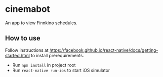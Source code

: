 # cinemabot

An app to view Finnkino schedules.

## How to use

Follow instructions at https://facebook.github.io/react-native/docs/getting-started.html to install prerequirements.

* Run `npm install` in project root
* Run `react-native run-ios` to start iOS simulator
